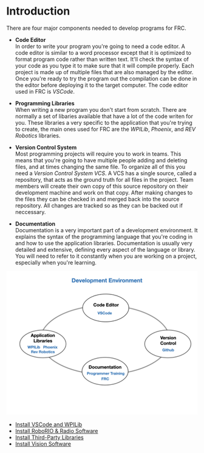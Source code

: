 # Introduction

There are four major components needed to develop programs for FRC.  

- **Code Editor**  
In order to write your program you're going to need a code editor.  A code editor is similar to a word processor except that it is optimized to format program code rather than written text. It'll check the syntax of your code as you type it to make sure that it will compile properly. Each project is made up of multiple files that are also managed by the editor.  Once you're ready to try the program  out the compilation can be done in the editor before deploying it to the target computer.  The code editor used in FRC is *VSCode*.

- **Programming Libraries**  
When writing a new program you don't start from scratch.  There are normally a set of libaries available that have a lot of the code writen for you.  These libraries a very specific to the application that you're trying to create, the main ones used for FRC are the *WPILib*, *Phoenix*, and *REV Robotics* libraries.

- **Version Control System**  
Most programming projects will require you to work in teams.  This means that you're going to have multiple people adding and deleting files, and at times changing the same file.  To organize all of this you need a *Version Control System VCS*. A VCS has a single source, called a repository, that acts as the ground truth for all files in the project. Team members will create their own copy of this source repository on their development machine and work on that copy.  After making changes to the files they can be checked in and merged back into the source repository.  All changes are tracked so as they can be backed out if neccessary.

- **Documentation**  
Documentation is a very important part of a development environment.  It explains the syntax of the programming language that you're coding in and how to use the application libraries.  Documentation is usually very detailed and extensive, defining every aspect of the language or library.  You will need to refer to it constantly when you are working on a project, especially when you're learning.

![Dev Components](../images/FRCTools/FRCTools.020.jpeg)

- [Install VSCode and WPILib](vscodeSoftware.md)
- [Install RoboRIO & Radio Software](rioSoftware.md)
- [Install Third-Party Libraries](vendorSoftware.md)
- [Install Vision Software](visionSoftware.md)

<!-- - [Romi RaspberryPi Software](romiPiSoftware.md)
- [Romi Micro Controller Firmware](romiFirmware.md) -->